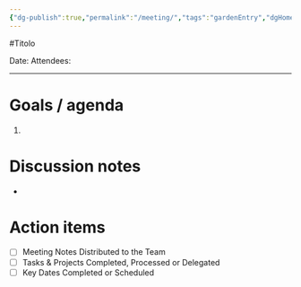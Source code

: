 ```yaml
---
{"dg-publish":true,"permalink":"/meeting/","tags":"gardenEntry","dgHomeLink":true,"dgPassFrontmatter":false}
---
```



#Titolo

Date:
Attendees:

---

# Goals / agenda
1. 

# Discussion notes
- 

# Action items
- [ ] Meeting Notes Distributed to the Team
- [ ] Tasks & Projects Completed, Processed or Delegated
- [ ] Key Dates Completed or Scheduled
```